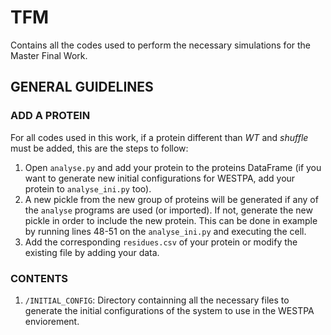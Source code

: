 # TFM
Contains all the codes used to perform the necessary simulations for the Master Final Work.

## GENERAL GUIDELINES

### ADD A PROTEIN

For all codes used in this work, if a protein different than _WT_ and _shuffle_ must be added, this are the steps to follow:

1. Open `analyse.py` and add your protein to the proteins DataFrame (if you want to generate new initial configurations for WESTPA, add your protein to `analyse_ini.py` too).
2. A new pickle from the new group of proteins will be generated if any of the `analyse` programs are used (or imported). If not, generate the new pickle in order to include the new protein. This can be done in example by running lines 48-51 on the `analyse_ini.py` and executing the cell. 
3. Add the corresponding `residues.csv` of your protein or modify the existing file by adding your data.


### CONTENTS

1. `/INITIAL_CONFIG`: Directory containning all the necessary files to generate the initial configurations of the system to use in the WESTPA enviorement.

